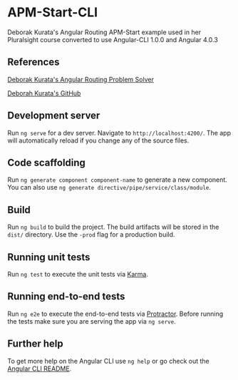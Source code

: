 # APM-Start-CLI

Deborak Kurata's Angular Routing APM-Start example used in her Pluralsight course converted to use Angular-CLI 1.0.0 and Angular 4.0.3

## References

[Deborak Kurata's Angular Routing Problem Solver](http://blogs.msmvps.com/deborahk/angular-routing-problem-solver/)

[Deborah Kurata's GitHub](https://github.com/DeborahK/Angular-Routing)


## Development server

Run `ng serve` for a dev server. Navigate to `http://localhost:4200/`. The app will automatically reload if you change any of the source files.

## Code scaffolding

Run `ng generate component component-name` to generate a new component. You can also use `ng generate directive/pipe/service/class/module`.

## Build

Run `ng build` to build the project. The build artifacts will be stored in the `dist/` directory. Use the `-prod` flag for a production build.

## Running unit tests

Run `ng test` to execute the unit tests via [Karma](https://karma-runner.github.io).

## Running end-to-end tests

Run `ng e2e` to execute the end-to-end tests via [Protractor](http://www.protractortest.org/).
Before running the tests make sure you are serving the app via `ng serve`.

## Further help

To get more help on the Angular CLI use `ng help` or go check out the [Angular CLI README](https://github.com/angular/angular-cli/blob/master/README.md).
